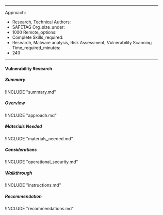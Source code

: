
---
Approach:
- Research, Technical
Authors:
- SAFETAG
Org_size_under:
- 1000
Remote_options:
- Complete
Skills_required:
- Research, Malware analysis, Risk Assessment, Vulnerability Scanning
Time_required_minutes:
- 240

---

#### Vulnerability Research

##### Summary
!INCLUDE "summary.md"

##### Overview
!INCLUDE "approach.md"

##### Materials Needed
!INCLUDE "materials_needed.md"

##### Considerations
!INCLUDE "operational_security.md"

##### Walkthrough
!INCLUDE "instructions.md"

##### Recommendation
!INCLUDE "recommendations.md"

